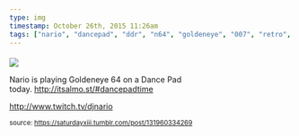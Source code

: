 ```yaml
---
type: img
timestamp: October 26th, 2015 11:26am
tags: ["nario", "dancepad", "ddr", "n64", "goldeneye", "007", "retro", "game", "stream", "live", "twitch", "art"]
---
```

####
<img src="https://saturdayxiii.github.io/media/131960334269.png"/>
                                                                                          
Nario is playing Goldeneye 64 on a Dance Pad today. <a href="http://itsalmo.st/#dancepadtime" target="_blank">http://itsalmo.st/#dancepadtime</a>

<a href="http://www.twitch.tv/djnario" target="_blank">http://www.twitch.tv/djnario</a><br/>
 
                                    
                
                
                
                
                                
<small>source: https://saturdayxiii.tumblr.com/post/131960334269</small>